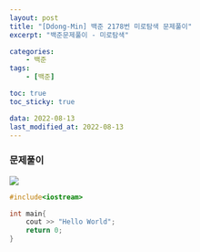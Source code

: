 ```yaml
---
layout: post
title: "[Ddong-Min] 백준 2178번 미로탐색 문제풀이"
excerpt: "백준문제풀이 - 미로탐색"

categories:
    - 백준
tags:
    - [백준]

toc: true
toc_sticky: true

data: 2022-08-13
last_modified_at: 2022-08-13
---
```

### 문제풀이
![](http://www.acmicpc.net/problem/2178)



```cpp
#include<iostream>

int main{
    cout >> "Hello World";
    return 0;
}
```